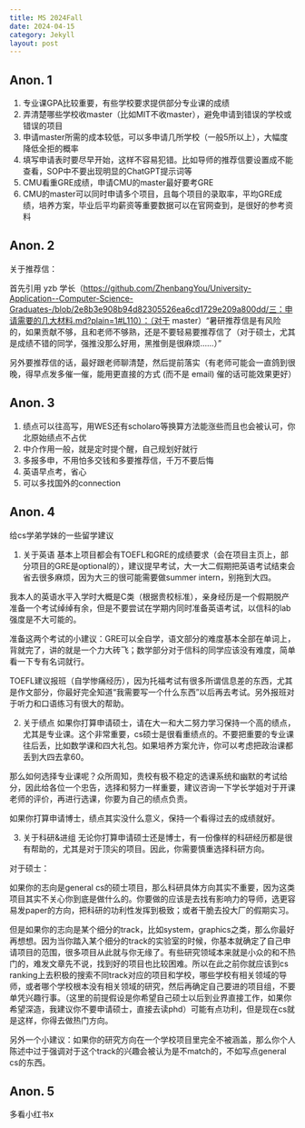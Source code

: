 ```yaml
---
title: MS 2024Fall
date: 2024-04-15
category: Jekyll
layout: post
---
```


Anon. 1
-------------

1. 专业课GPA比较重要，有些学校要求提供部分专业课的成绩
2. 弄清楚哪些学校收master（比如MIT不收master），避免申请到错误的学校或错误的项目
3. 申请master所需的成本较低，可以多申请几所学校（一般5所以上），大幅度降低全拒的概率
4. 填写申请表时要尽早开始，这样不容易犯错。比如导师的推荐信要设置成不能查看，SOP中不要出现明显的ChatGPT提示词等
5. CMU看重GRE成绩，申请CMU的master最好要考GRE
6. CMU的master可以同时申请多个项目，且每个项目的录取率，平均GRE成绩，培养方案，毕业后平均薪资等重要数据可以在官网查到，是很好的参考资料


Anon. 2
-------------

关于推荐信：

首先引用 yzb 学长（https://github.com/ZhenbangYou/University-Application--Computer-Science-Graduates-/blob/2e8b3e908b94d82305526ea6cd1729e209a800dd/三：申请需要的几大材料.md?plain=1#L110）：（对于 master）“暑研推荐信是有风险的，如果贡献不够，且和老师不够熟，还是不要轻易要推荐信了（对于硕士，尤其是成绩不错的同学，强推没那么好用，黑推倒是很麻烦……）”

另外要推荐信的话，最好跟老师聊清楚，然后提前落实（有老师可能会一直鸽到很晚，得早点发多催一催，能用更直接的方式 (而不是 email) 催的话可能效果更好）


Anon. 3
-------------

1. 绩点可以往高写，用WES还有scholaro等换算方法能涨些而且也会被认可，你北原始绩点不占优
2. 中介作用一般，就是定时提个醒，自己规划好就行
3. 多报多申，不用怕多交钱和多要推荐信，千万不要后悔
4. 英语早点考，省心
5. 可以多找国外的connection


Anon. 4
-------------

给cs学弟学妹的一些留学建议

1. 关于英语
基本上项目都会有TOEFL和GRE的成绩要求（会在项目主页上，部分项目的GRE是optional的），建议提早考试，大一大二假期把英语考试结束会省去很多麻烦，因为大三的很可能需要做summer intern，别拖到大四。

我本人的英语水平入学时大概是C类（根据贵校标准），亲身经历是一个假期脱产准备一个考试绰绰有余，但是不要尝试在学期内同时准备英语考试，以信科的lab强度是不大可能的。

准备这两个考试的小建议：GRE可以全自学，语文部分的难度基本全部在单词上，背就完了，讲的就是一个力大砖飞；数学部分对于信科的同学应该没有难度，简单看一下专有名词就行。

TOEFL建议报班（自学惨痛经历），因为托福考试有很多所谓信息差的东西，尤其是作文部分，你最好完全知道“我需要写一个什么东西”以后再去考试。另外报班对于听力和口语练习有很大的帮助。

2. 关于绩点
如果你打算申请硕士，请在大一和大二努力学习保持一个高的绩点，尤其是专业课。这个非常重要，cs硕士是很看重绩点的。不要把重要的专业课往后丢，比如数学课和四大礼包。如果培养方案允许，你可以考虑把政治课都丢到大四去拿60。

那么如何选择专业课呢？众所周知，贵校有极不稳定的选课系统和幽默的考试给分，因此给各位一个忠告，选择和努力一样重要，建议咨询一下学长学姐对于开课老师的评价，再进行选课，你要为自己的绩点负责。

如果你打算申请博士，绩点其实没什么意义，保持一个看得过去的成绩就好。

3. 关于科研&进组
无论你打算申请硕士还是博士，有一份像样的科研经历都是很有帮助的，尤其是对于顶尖的项目。因此，你需要慎重选择科研方向。

对于硕士：

如果你的志向是general cs的硕士项目，那么科研具体方向其实不重要，因为这类项目其实不关心你到底是做什么的。你要做的应该是去找有影响力的导师，选更容易发paper的方向，把科研的功利性发挥到极致；或者干脆去投大厂的假期实习。

但是如果你的志向是某个细分的track，比如system，graphics之类，那么你最好再想想。因为当你踏入某个细分的track的实验室的时候，你基本就确定了自己申请项目的范围，很多项目从此就与你无缘了。有些研究领域本来就是小众的和不热门的，难发文章先不说，找到好的项目也比较困难。所以在此之前你就应该到cs ranking上去积极的搜索不同track对应的项目和学校，哪些学校有相关领域的导师，或者哪个学校根本没有相关领域的研究，然后再确定自己要进的项目组，不要单凭兴趣行事。（这里的前提假设是你希望自己硕士以后到业界直接工作，如果你希望深造，我建议你不要申请硕士，直接去读phd）可能有点功利，但是现在cs就是这样，你得去做热门方向。

另外一个小建议：如果你的研究方向在一个学校项目里完全不被涵盖，那么你个人陈述中过于强调对于这个track的兴趣会被认为是不match的，不如写点general cs的东西。


Anon. 5
-------------

多看小红书x
